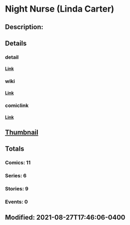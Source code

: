 # Night Nurse (Linda Carter)
## Description: 
## Details
### detail
#### [Link](http://marvel.com/characters/1598/night_nurse?utm_campaign=apiRef&utm_source=225578a89fc76f3d20fbffda5d17a88d)
### wiki
#### [Link](http://marvel.com/universe/Night%20Nurse%20(Linda%20Carter)?utm_campaign=apiRef&utm_source=225578a89fc76f3d20fbffda5d17a88d)
### comiclink
#### [Link](http://marvel.com/comics/characters/1014057/night_nurse_linda_carter?utm_campaign=apiRef&utm_source=225578a89fc76f3d20fbffda5d17a88d)
## [Thumbnail](http://i.annihil.us/u/prod/marvel/i/mg/b/40/image_not_available.jpg)
## Totals
### Comics: 11
### Series: 6
### Stories: 9
### Events: 0
## Modified: 2021-08-27T17:46:06-0400